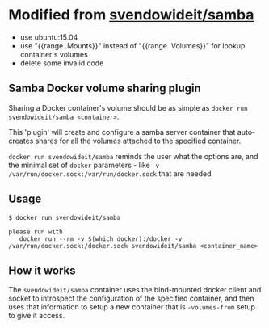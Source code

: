 # Modified from [svendowideit/samba](https://github.com/SvenDowideit/dockerfiles/tree/master/samba)
- use ubuntu:15.04
- use "{{range .Mounts}}" instead of "{{range .Volumes}}" for lookup container's volumes
- delete some invalid code

## Samba Docker volume sharing plugin

Sharing a Docker container's volume should be as simple as `docker run svendowideit/samba <container>`.

This 'plugin' will create and configure a samba server container that auto-creates shares for all
the volumes attached to the specified container.

`docker run svendowideit/samba` reminds the user what the options are, and the minimal set of 
`docker` parameters - like `-v /var/run/docker.sock:/var/run/docker.sock` that are needed

## Usage

```
$ docker run svendowideit/samba

please run with
   docker run --rm -v $(which docker):/docker -v /var/run/docker.sock:/docker.sock svendowideit/samba <container_name>
```

## How it works

The `svendowideit/samba` container uses the bind-mounted docker client and socket to introspect
the configuration of the specified container, and then uses that information to setup a new container
that is ``-volumes-from`` setup to give it access.
